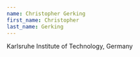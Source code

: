 ```yaml
---
name: Christopher Gerking
first_name: Christopher
last_name: Gerking
---
```


Karlsruhe Institute of Technology, Germany